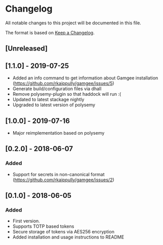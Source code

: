 # Changelog
All notable changes to this project will be documented in this file.

The format is based on [Keep a Changelog](http://keepachangelog.com/en/1.0.0/).

## [Unreleased]

## [1.1.0] - 2019-07-25
- Added an info command to get information about Gamgee installation (https://github.com/rkaippully/gamgee/issues/5)
- Generate build/configuration files via dhall
- Remove polysemy-plugin so that haddock will run :(
- Updated to latest stackage nightly
- Upgraded to latest version of polysemy

## [1.0.0] - 2019-07-16
- Major reimplementation based on polysemy

## [0.2.0] - 2018-06-07

### Added
- Support for secrets in non-canonical format (https://github.com/rkaippully/gamgee/issues/2)

## [0.1.0] - 2018-06-05

### Added
- First version.
- Supports TOTP based tokens
- Secure storage of tokens via AES256 encryption
- Added installation and usage instructions to README
